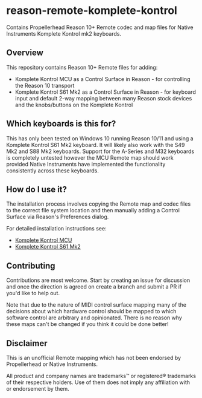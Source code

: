 # reason-remote-komplete-kontrol
Contains Propellerhead Reason 10+ Remote codec and map files for Native Instruments Komplete Kontrol mk2 keyboards.

## Overview

This repository contains Reason 10+ Remote files for adding:

* Komplete Kontrol MCU as a Control Surface in Reason - for controlling the Reason 10 transport
* Komplete Kontrol S61 Mk2 as a Control Surface in Reason - for keyboard input and default 2-way mapping between many Reason stock devices and the knobs/buttons on the Komplete Kontrol

## Which keyboards is this for?

This has only been tested on Windows 10 running Reason 10/11 and using a Komplete Kontrol S61 Mk2 keyboard. It will likely also work with the S49 Mk2 and S88 Mk2 keyboards. Support for the A-Series and M32 keyboards is completely untested however the MCU Remote map should work provided Native Instruments have implemented the functionality consistently across these keyboards.

## How do I use it?

The installation process involves copying the Remote map and codec files to the correct file system location and then manually adding a Control Surface via Reason's Preferences dialog.

For detailed installation instructions see:

* [Komplete Kontrol MCU](Docs/Komplete%20Kontrol%20MCU.md)
* [Komplete Kontrol S61 Mk2](Docs/Komplete%20Kontrol%20S61%20MK2.md)

## Contributing

Contributions are most welcome.  Start by creating an issue for discussion and once the direction is agreed on create a branch and submit a PR if you'd like to help out.

Note that due to the nature of MIDI control surface mapping many of the decisions about which hardware control should be mapped to which software control are arbitrary and opinionated.  There is no reason why these maps can't be changed if you think it could be done better!

## Disclaimer

This is an unofficial Remote mapping which has not been endorsed by Propellerhead or Native Instruments.

All product and company names are trademarks™ or registered® trademarks of their respective holders. Use of them does not imply any affiliation with or endorsement by them.
